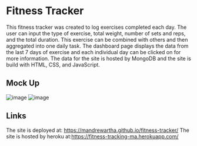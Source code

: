 # Fitness Tracker

This fitness tracker was created to log exercises completed each day. The user can input the type of exercise, total weight, number of sets and reps, and the total duration. This exercise can be combined with others and then aggregated into one daily task. The dashboard page displays the data from the last 7 days of exercise and each individual day can be clicked on for more information. The data for the site is hosted by MongoDB and the site is build with HTML, CSS, and JavaScript. 

## Mock Up

![image](https://user-images.githubusercontent.com/84876493/129940371-9f247597-4bb1-4d3c-abf9-4a65f29403d9.png)
![image](https://user-images.githubusercontent.com/84876493/129940402-3dca164a-91ac-4275-9c31-1e96f9170199.png)

## Links
The site is deployed at: https://mandrewartha.github.io/fitness-tracker/
The site is hosted by heroku at:https://fitness-tracking-ma.herokuapp.com/


